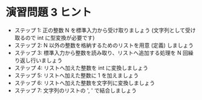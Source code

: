 # 演習問題 3 ヒント
* ステップ 1: 正の整数 N を標準入力から受け取りましょう (文字列として受け取るので int に型変換が必要です)
* ステップ 2: N 以外の整数を格納するためのリストを用意 (定義) しましょう
* ステップ 3: 標準入力から整数を読み取り、リストへ追加する処理を N 回繰り返し行いましょう
* ステップ 4: リストへ加えた整数を int に変換しましょう
* ステップ 5: リストへ加えた整数に 1 を加えましょう
* ステップ 6: リストへ加えた整数を文字列に変換しましょう
* ステップ 7: 文字列のリストの ', ' で結合しましょう